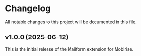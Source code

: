 # Changelog

All notable changes to this project will be documented in this file.

## v1.0.0 (2025-06-12)

This is the initial release of the Mailform extension for Mobirise.
